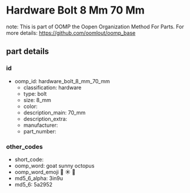 # Hardware Bolt 8 Mm 70 Mm  

note: This is part of OOMP the Oopen Organization Method For Parts. For more details: https://github.com/oomlout/oomp_base

##  part details





### id
* oomp_id: hardware_bolt_8_mm_70_mm
  * classification: hardware
  * type: bolt
  * size: 8_mm
  * color: 
  * description_main: 70_mm
  * description_extra: 
  * manufacturer: 
  * part_number: 

### other_codes
* short_code: 
* oomp_word: goat sunny octopus
* oomp_word_emoji :goat: :sunny: :octopus:
* md5_6_alpha: 3in9u
* md5_6: 5a2952
